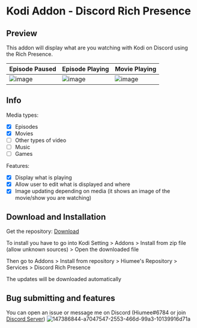# Kodi Addon - Discord Rich Presence

## Preview
This addon will display what are you watching with Kodi on Discord using the Rich Presence.

Episode Paused  | Episode Playing| Movie Playing
----------------|----------------|--------------
![image](https://user-images.githubusercontent.com/42638867/147386844-a7047547-2553-466d-99a3-10139916d71a.png)|![image](https://user-images.githubusercontent.com/42638867/147386853-e60f2031-61ff-4dfc-8cbe-f99cc159c73d.png)|![image](https://user-images.githubusercontent.com/42638867/147386930-b00d8f0a-b961-4e8f-9a42-6112f03eab45.png)

## Info
Media types:
- [x] Episodes
- [x] Movies
- [ ] Other types of video
- [ ] Music
- [ ] Games

Features:
- [x] Display what is playing
- [x] Allow user to edit what is displayed and where
- [x] Image updating depending on media (it shows an image of the movie/show you are watching)

## Download and Installation

Get the repository: [Download](https://github.com/Hiumee/kodi-repository/raw/main/zips/repository.hiumee/repository.hiumee-1.0.2.zip)

To install you have to go into Kodi Setting > Addons > Install from zip file (allow unknown sources) > Open the downloaded file

Then go to Addons > Install from repository > Hiumee's Repository > Services > Discord Rich Presence

The updates will be downloaded automatically

## Bug submitting and features
You can open an issue or message me on Discord (Hiumee#6784 or join [Discord Server](https://discord.gg/fKechF7gNk))
![147386844-a7047547-2553-466d-99a3-10139916d71a](https://user-images.githubusercontent.com/42638867/147386903-267ad552-a1de-4164-9481-2116d7187fd5.png)
